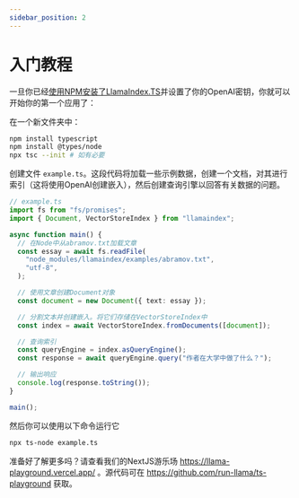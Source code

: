 ```yaml
---
sidebar_position: 2
---
```


# 入门教程

一旦你已经[使用NPM安装了LlamaIndex.TS](installation)并设置了你的OpenAI密钥，你就可以开始你的第一个应用了：

在一个新文件夹中：

```bash npm2yarn
npm install typescript
npm install @types/node
npx tsc --init # 如有必要
```

创建文件 `example.ts`。这段代码将加载一些示例数据，创建一个文档，对其进行索引（这将使用OpenAI创建嵌入），然后创建查询引擎以回答有关数据的问题。

```ts
// example.ts
import fs from "fs/promises";
import { Document, VectorStoreIndex } from "llamaindex";

async function main() {
  // 在Node中从abramov.txt加载文章
  const essay = await fs.readFile(
    "node_modules/llamaindex/examples/abramov.txt",
    "utf-8",
  );

  // 使用文章创建Document对象
  const document = new Document({ text: essay });

  // 分割文本并创建嵌入。将它们存储在VectorStoreIndex中
  const index = await VectorStoreIndex.fromDocuments([document]);

  // 查询索引
  const queryEngine = index.asQueryEngine();
  const response = await queryEngine.query("作者在大学中做了什么？");

  // 输出响应
  console.log(response.toString());
}

main();
```

然后你可以使用以下命令运行它

```bash
npx ts-node example.ts
```

准备好了解更多吗？请查看我们的NextJS游乐场 https://llama-playground.vercel.app/ 。源代码可在 https://github.com/run-llama/ts-playground 获取。
